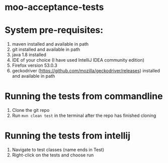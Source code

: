 # moo-acceptance-tests

# System pre-requisites:
 1. maven installed and available in path
 1. git installed and available in path
 1. java 1.8 installed
 1. IDE of your choice (I have used IntelliJ IDEA community edition)
 1. Firefox version 53.0.3
 1. geckodriver (https://github.com/mozilla/geckodriver/releases) installed and available in path

 
# Running the tests from commandline
 1. Clone the git repo  
 1. Run `mvn clean test` in the terminal after the repo has finished cloning
 
# Running the tests from intellij
 1. Navigate to test classes (name ends in Test)
 1. Right-click on the tests and choose run

